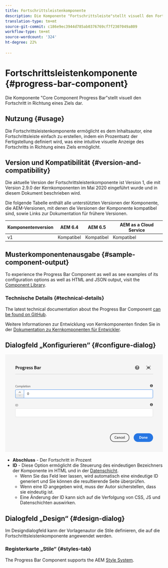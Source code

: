 ```yaml
---
title: Fortschrittsleistenkomponente
description: Die Komponente "Fortschrittsleiste"stellt visuell den Fortschritt in Richtung eines Ziels dar
translation-type: tm+mt
source-git-commit: c186e9ec3944d785ab0376769cf7f2307049a809
workflow-type: tm+mt
source-wordcount: '324'
ht-degree: 22%

---
```



# Fortschrittsleistenkomponente {#progress-bar-component}

Die Komponente &quot;Core Component Progress Bar&quot;stellt visuell den Fortschritt in Richtung eines Ziels dar.

## Nutzung {#usage}

Die Fortschrittsleistenkomponente ermöglicht es dem Inhaltsautor, eine Fortschrittsleiste einfach zu erstellen, indem ein Prozentsatz der Fertigstellung definiert wird, was eine intuitive visuelle Anzeige des Fortschritts in Richtung eines Ziels ermöglicht.

## Version und Kompatibilität {#version-and-compatibility}

Die aktuelle Version der Fortschrittsleistenkomponente ist Version 1, die mit Version 2.9.0 der Kernkomponenten im Mai 2020 eingeführt wurde und in diesem Dokument beschrieben wird.

Die folgende Tabelle enthält alle unterstützten Versionen der Komponente, die AEM-Versionen, mit denen die Versionen der Komponente kompatibel sind, sowie Links zur Dokumentation für frühere Versionen.

| Komponentenversion | AEM 6.4 | AEM 6.5 | AEM as a Cloud Service |
|---|---|---|---|
| v1 | Kompatibel | Kompatibel | Kompatibel |

## Musterkomponentenausgabe {#sample-component-output}

To experience the Progress Bar Component as well as see examples of its configuration options as well as HTML and JSON output, visit the [Component Library](https://adobe.com/go/aem_cmp_library_progress).

### Technische Details {#technical-details}

The latest technical documentation about the Progress Bar Component [can be found on GitHub](https://adobe.com/go/aem_cmp_tech_progress_v1).

Weitere Informationen zur Entwicklung von Kernkomponenten finden Sie in der [Dokumentation zu Kernkomponenten für Entwickler](/help/developing/overview.md).

## Dialogfeld „Konfigurieren“ {#configure-dialog}

![Dialogfeld &quot;Bearbeiten&quot;der Fortschrittsleistenkomponente](/help/assets/progress-bar-edit.png)

* **Abschluss** - Der Fortschritt in Prozent
* **ID** - Diese Option ermöglicht die Steuerung des eindeutigen Bezeichners der Komponente im HTML und in der [Datenschicht](/help/developing/data-layer/overview.md).
   * Wenn Sie das Feld leer lassen, wird automatisch eine eindeutige ID generiert und Sie können die resultierende Seite überprüfen.
   * Wenn eine ID angegeben wird, muss der Autor sicherstellen, dass sie eindeutig ist.
   * Eine Änderung der ID kann sich auf die Verfolgung von CSS, JS und Datenschichten auswirken.

## Dialogfeld „Design“ {#design-dialog}

Im Designdialogfeld kann der Vorlagenautor die Stile definieren, die auf die Fortschrittsleistenkomponente angewendet werden.

### Registerkarte „Stile“ {#styles-tab}

The Progress Bar Component supports the AEM [Style System](/help/get-started/authoring.md#component-styling).
